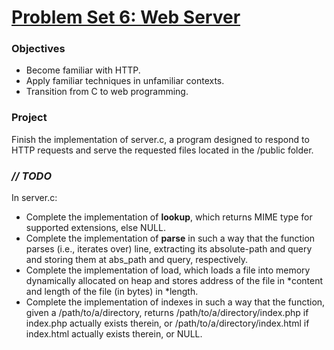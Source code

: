 # [Problem Set 6: Web Server](http://cdn.cs50.net/2016/x/psets/6/pset6/pset6.html)

### Objectives
- Become familiar with HTTP.
- Apply familiar techniques in unfamiliar contexts.
- Transition from C to web programming.

### Project
Finish the implementation of server.c, a program designed to respond to HTTP requests and serve the requested files located in the /public folder.

### *// TODO*
In server.c:
- Complete the implementation of **lookup**, which returns MIME type for supported extensions, else NULL.
- Complete the implementation of **parse** in such a way that the function parses (i.e., iterates over) line, extracting its absolute-path and query and storing them at abs_path and query, respectively.
- Complete the implementation of load, which loads a file into memory dynamically allocated on heap and stores address of the file in *content and length of the file (in bytes) in *length.
- Complete the implementation of indexes in such a way that the function, given a /path/to/a/directory, returns /path/to/a/directory/index.php if index.php actually exists therein, or /path/to/a/directory/index.html if index.html actually exists therein, or NULL.
